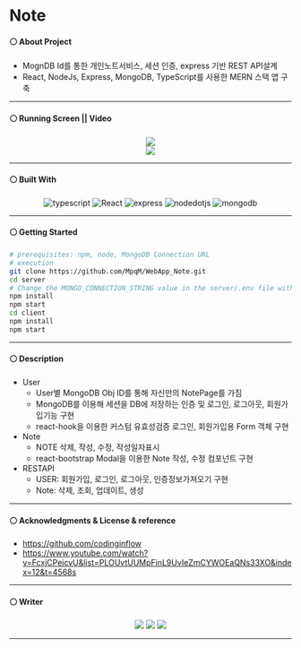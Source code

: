 # Note
#### ⚪ About Project
* MognDB Id를 통한 개인노트서비스, 세션 인증, express 기반 REST API설계
* React, NodeJs, Express, MongoDB, TypeScript를 사용한 MERN 스택 앱 구축

- - -

#### ⚪ Running Screen || Video
<p align ="center">
  <a href="https://www.youtube.com/watch?v=Wl9k9AdOlCM"><img src ="https://img.shields.io/badge/youtube-FF0000.svg?&style=for-the-badge&logo=youtube&logoColor=white"/></a>
  </br>
  <img src = https://user-images.githubusercontent.com/79093184/259305883-7dabfc3f-db6f-4862-b8bb-8b6b143eba7d.png>
</p>

- - -

#### ⚪ Built With
<p align="center">
 <img alt="typescript" src ="https://img.shields.io/badge/typescript-3178C6.svg?&style=for-the-badge&logo=typescript&logoColor=white"/> <img alt="React" src ="https://img.shields.io/badge/react-61DAFB.svg?&style=for-the-badge&logo=React&logoColor=white"/> <img alt="express" src ="https://img.shields.io/badge/express-339933.svg?&style=for-the-badge&logo=express&logoColor=white"/> <img alt="nodedotjs" src ="https://img.shields.io/badge/nodejs-339933.svg?&style=for-the-badge&logo=nodedotjs&logoColor=white"/> <img alt="mongodb" src ="https://img.shields.io/badge/mongodb-339933.svg?&style=for-the-badge&logo=mongodb&logoColor=white"/>
</p>

- - -

#### ⚪ Getting Started
   ```bash
   # prerequisites: npm, node, MongoDB Connection URL
   # execution
   git clone https://github.com/MpqM/WebApp_Note.git
   cd server
   # Change the MONGO_CONNECTION_STRING value in the server/.env file with yours
   npm install
   npm start
   cd client
   npm install
   npm start
   ```

- - -

#### ⚪ Description
   * User 
      * User별 MongoDB Obj ID를 통해 자신만의 NotePage를 가짐
      * MongoDB를 이용해 세션을 DB에 저장하는 인증 및 로그인, 로그아웃, 회원가입기능 구현
      * react-hook을 이용한 커스텀 유효성검증 로그인, 회원가입용 Form 객체 구현
   * Note
      * NOTE 삭제, 작성, 수정, 작성일자표시
      * react-bootstrap Modal을 이용한 Note 작성, 수정 컴포넌트 구현
   * RESTAPI
      * USER: 회원가입, 로그인, 로그아웃, 인증정보가져오기 구현
      * Note: 삭제, 조회, 업데이트, 생성

- - -

#### ⚪ Acknowledgments & License & reference
   * https://github.com/codinginflow
   * https://www.youtube.com/watch?v=FcxjCPeicvU&list=PLOUvtUUMpFinL9UvIeZmCYWOEaQNs33XO&index=12&t=4568s

- - -

#### ⚪ Writer
<p align ="center">
  <img src ="https://img.shields.io/badge/gmail-EA4335.svg?&style=for-the-badge&logo=gmail&logoColor=white"/></a> <a href = "https://github.com/MpqM"><img src ="https://img.shields.io/badge/GitHub-181717.svg?&style=for-the-badge&logo=GitHub&logoColor=white"/></a> <a href = "https://MpqM.tistory.com/"> <img src ="https://img.shields.io/badge/tistory-000000.svg?&style=for-the-badge&logo=Tistory&logoColor=white"/></a>
</p>

- - -


